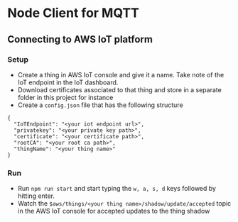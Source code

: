 # Node Client for MQTT
## Connecting to AWS IoT platform

### Setup

- Create a thing in AWS IoT console and give it a name. Take note of the IoT endpoint in the IoT dashboard.
- Download certificates associated to that thing and store in a separate folder in this project for instance
- Create a `config.json` file that has the following structure

```
{
  "IoTEndpoint": "<your iot endpoint url>",
  "privatekey": "<your private key path>",
  "certificate": "<your certificate path>",
  "rootCA": "<your root ca path>",
  "thingName": "<your thing name>"
}
```

### Run

- Run `npm run start` and start typing the `w, a, s, d` keys followed by hitting enter.
- Watch the `$aws/things/<your thing name>/shadow/update/accepted` topic in the AWS IoT console for accepted updates to the thing shadow
